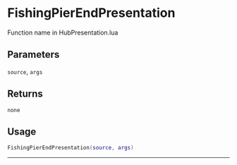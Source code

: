 # FishingPierEndPresentation
Function name in HubPresentation.lua
## Parameters
`source`, `args`
## Returns
`none`
## Usage
```lua
FishingPierEndPresentation(source, args)
```
---
